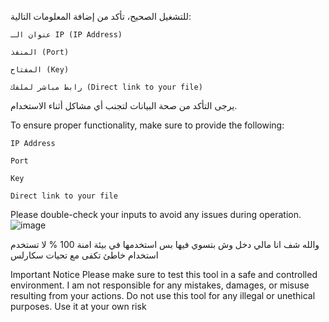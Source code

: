 للتشغيل الصحيح، تأكد من إضافة المعلومات التالية:

    عنوان الـ IP (IP Address)

    المنفذ (Port)

    المفتاح (Key)

    رابط مباشر لملفك (Direct link to your file)

يرجى التأكد من صحة البيانات لتجنب أي مشاكل أثناء الاستخدام.



To ensure proper functionality, make sure to provide the following:

    IP Address

    Port

    Key

    Direct link to your file

Please double-check your inputs to avoid any issues during operation.
![image](https://github.com/user-attachments/assets/9dc862d0-3a3c-4a98-93de-8f07be584e39)






والله شف انا مالي دخل وش بتسوي فيها بس استخدمها في بيئة امنة 100 % 
لا تستخدم استخدام خاطئ تكفى
مع تحيات سكارلس


Important Notice
Please make sure to test this tool in a safe and controlled environment.
I am not responsible for any mistakes, damages, or misuse resulting from your actions.
Do not use this tool for any illegal or unethical purposes.
Use it at your own risk
